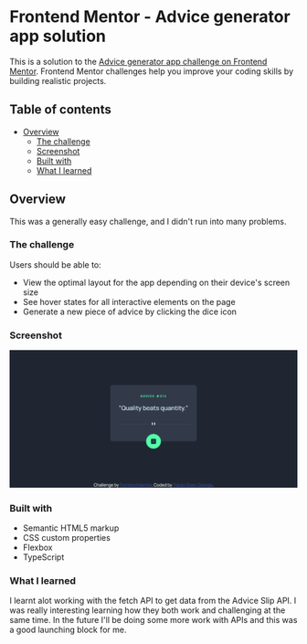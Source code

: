 # Frontend Mentor - Advice generator app solution

This is a solution to the [Advice generator app challenge on Frontend Mentor](https://www.frontendmentor.io/challenges/advice-generator-app-QdUG-13db). Frontend Mentor challenges help you improve your coding skills by building realistic projects.

## Table of contents

- [Overview](#overview)
  - [The challenge](#the-challenge)
  - [Screenshot](#screenshot)
  - [Built with](#built-with)
  - [What I learned](#what-i-learned)

## Overview
This was a generally easy challenge, and I didn't run into many problems.

### The challenge

Users should be able to:

- View the optimal layout for the app depending on their device's screen size
- See hover states for all interactive elements on the page
- Generate a new piece of advice by clicking the dice icon

### Screenshot

![](./images/app%20screenshot.png)

### Built with

- Semantic HTML5 markup
- CSS custom properties
- Flexbox
- TypeScript

### What I learned

I learnt alot working with the fetch API to get data from the Advice Slip API. I was really interesting learning how they both work and challenging at the same time.
In the future I'll be doing some more work with APIs and this was a good launching block for me.

